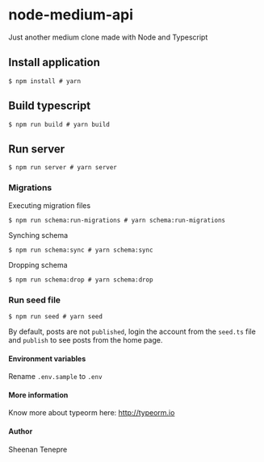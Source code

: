 # node-medium-api
Just another medium clone made with Node and Typescript


## Install application
```
$ npm install # yarn
```

## Build typescript
```
$ npm run build # yarn build
```

## Run server
```
$ npm run server # yarn server
```

### Migrations
Executing migration files
```
$ npm run schema:run-migrations # yarn schema:run-migrations
```

Synching schema
```
$ npm run schema:sync # yarn schema:sync
```

Dropping schema
```
$ npm run schema:drop # yarn schema:drop
```

### Run seed file
```
$ npm run seed # yarn seed
```

By default, posts are not `published`, login the account from the `seed.ts` file and `publish` to see posts from the home page.

#### Environment variables
Rename `.env.sample` to `.env`

#### More information
Know more about typeorm here: http://typeorm.io

#### Author
Sheenan Tenepre
